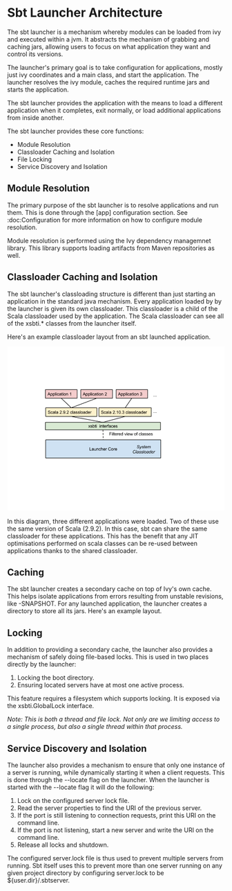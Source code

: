 Sbt Launcher Architecture
=========================

The sbt launcher is a mechanism whereby modules can be loaded from ivy
and executed within a jvm. It abstracts the mechanism of grabbing and
caching jars, allowing users to focus on what application they want and
control its versions.

The launcher's primary goal is to take configuration for applications,
mostly just ivy coordinates and a main class, and start the application.
The launcher resolves the ivy module, caches the required runtime jars
and starts the application.

The sbt launcher provides the application with the means to load a
different application when it completes, exit normally, or load
additional applications from inside another.

The sbt launcher provides these core functions:

-   Module Resolution
-   Classloader Caching and Isolation
-   File Locking
-   Service Discovery and Isolation

Module Resolution
-----------------

The primary purpose of the sbt launcher is to resolve applications and
run them. This is done through the [app] configuration section. See
:doc:Configuration for more information on how to configure module
resolution.

Module resolution is performed using the Ivy dependency managemnet
library. This library supports loading artifacts from Maven repositories
as well.

Classloader Caching and Isolation
---------------------------------

The sbt launcher's classloading structure is different than just
starting an application in the standard java mechanism. Every
application loaded by by the launcher is given its own classloader. This
classloader is a child of the Scala classloader used by the application.
The Scala classloader can see all of the xsbti.\* classes from the
launcher itself.

Here's an example classloader layout from an sbt launched application.

![image](classloaders.png)

In this diagram, three different applications were loaded. Two of these
use the same version of Scala (2.9.2). In this case, sbt can share the
same classloader for these applications. This has the benefit that any
JIT optimisations performed on scala classes can be re-used between
applications thanks to the shared classloader.

Caching
-------

The sbt launcher creates a secondary cache on top of Ivy's own cache.
This helps isolate applications from errors resulting from unstable
revisions, like -SNAPSHOT. For any launched application, the launcher
creates a directory to store all its jars. Here's an example layout.

Locking
-------

In addition to providing a secondary cache, the launcher also provides a
mechanism of safely doing file-based locks. This is used in two places
directly by the launcher:

1.  Locking the boot directory.
2.  Ensuring located servers have at most one active process.

This feature requires a filesystem which supports locking. It is exposed
via the xsbti.GlobalLock interface.

*Note: This is both a thread and file lock. Not only are we limiting
access to a single process, but also a single thread within that
process.*

Service Discovery and Isolation
-------------------------------

The launcher also provides a mechanism to ensure that only one instance
of a server is running, while dynamically starting it when a client
requests. This is done through the --locate flag on the launcher. When
the launcher is started with the --locate flag it will do the following:

1.  Lock on the configured server lock file.
2.  Read the server properties to find the URI of the previous server.
3.  If the port is still listening to connection requests, print this
    URI on the command line.
4.  If the port is not listening, start a new server and write the URI
    on the command line.
5.  Release all locks and shutdown.

The configured server.lock file is thus used to prevent multiple servers
from running. Sbt itself uses this to prevent more than one server
running on any given project directory by configuring server.lock to be
\${user.dir}/.sbtserver.
